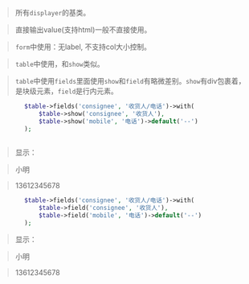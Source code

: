 > 所有`displayer`的基类。

> 直接输出value(支持html)一般不直接使用。

> `form`中使用：无label, 不支持col大小控制。

> `table`中使用，和`show`类似。

> `table`中使用`fields`里面使用`show`和`field`有略微差别。`show`有div包裹着，是块级元素，`field`是行内元素。

```php
        $table->fields('consignee', '收货人/电话')->with(
            $table->show('consignee', '收货人'),
            $table->show('mobile', '电话')->default('--')
        );
        
```
> 显示：

> 小明

> 13612345678

```php
        $table->fields('consignee', '收货人/电话')->with(
            $table->field('consignee', '收货人'),
            $table->field('mobile', '电话')->default('--')
        );
```
> 显示：

> 小明

> 13612345678
